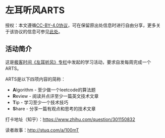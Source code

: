 # 左耳听风ARTS

授权：本文遵循[CC-BY-4.0协议](LICENSE)，可在保留原出处信息时进行自由分享，更多关于该协议的信息可参见[此处](https://creativecommons.org/licenses/by/4.0/deed.zh)。

## 活动简介

这是[极客时间《左耳听风》专栏](https://time.geekbang.org/column/intro/48)中发起的学习活动，要求自发每周完成一个ARTS。

ARTS是以下四项内容的简称：
* **A**lgorithm - 至少做一个leetcode的算法题
* **R**eview - 阅读并点评至少一篇英文技术文章
* **T**ip - 学习至少一个技术技巧
* **S**hare - 分享一篇有观点和思考的技术文章

打卡地址（知乎）：<https://www.zhihu.com/question/301150832>

读者故事：<http://stuq.com/a/100mT>
